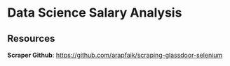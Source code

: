 # Data Science Salary Analysis

## Resources  
**Scraper Github**: https://github.com/arapfaik/scraping-glassdoor-selenium
